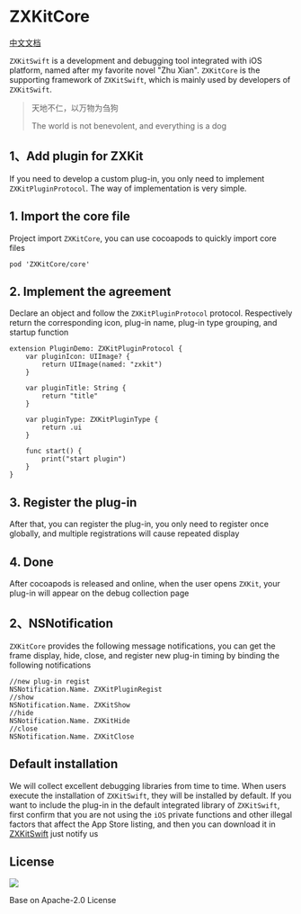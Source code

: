 # ZXKitCore

[中文文档](./README_zh.md)

`ZXKitSwift` is a development and debugging tool integrated with iOS platform, named after my favorite novel "Zhu Xian". `ZXKitCore` is the supporting framework of `ZXKitSwift`, which is mainly used by developers of `ZXKitSwift`.

> 天地不仁，以万物为刍狗
> 
> The world is not benevolent, and everything is a dog

## 1、Add plugin for ZXKit

If you need to develop a custom plug-in, you only need to implement `ZXKitPluginProtocol`. The way of implementation is very simple.

## 1. Import the core file

Project import `ZXKitCore`, you can use cocoapods to quickly import core files

```
pod 'ZXKitCore/core'
```

## 2. Implement the agreement

Declare an object and follow the `ZXKitPluginProtocol` protocol. Respectively return the corresponding icon, plug-in name, plug-in type grouping, and startup function

```
extension PluginDemo: ZXKitPluginProtocol {
    var pluginIcon: UIImage? {
        return UIImage(named: "zxkit")
    }

    var pluginTitle: String {
        return "title"
    }

    var pluginType: ZXKitPluginType {
        return .ui
    }

    func start() {
        print("start plugin")
    }
}
```

## 3. Register the plug-in

After that, you can register the plug-in, you only need to register once globally, and multiple registrations will cause repeated display

## 4. Done

After cocoapods is released and online, when the user opens `ZXKit`, your plug-in will appear on the debug collection page

## 2、NSNotification

`ZXKitCore` provides the following message notifications, you can get the frame display, hide, close, and register new plug-in timing by binding the following notifications

```
//new plug-in regist
NSNotification.Name. ZXKitPluginRegist
//show
NSNotification.Name. ZXKitShow
//hide
NSNotification.Name. ZXKitHide
//close
NSNotification.Name. ZXKitClose
```

## Default installation

We will collect excellent debugging libraries from time to time. When users execute the installation of `ZXKitSwift`, they will be installed by default. If you want to include the plug-in in the default integrated library of `ZXKitSwift`, first confirm that you are not using the `iOS` private functions and other illegal factors that affect the App Store listing, and then you can download it in [ZXKitSwift](https://github.com/ZXKitCode/ZXKitSwift) just notify us

## License

![](https://camo.githubusercontent.com/eb9066a6d8e0950066f3757c420e3a607c0929583b48ebda6fd9a6f50ccfc8f1/68747470733a2f2f7777772e6170616368652e6f72672f696d672f41534632307468416e6e69766572736172792e6a7067)

Base on Apache-2.0 License